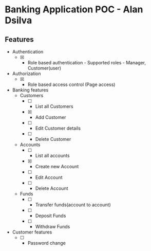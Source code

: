 # Banking Application POC - Alan Dsilva

## Features

* Authentication
  * [x] - Role based authentication - Supported roles - Manager, Customer(user)
* Authorization
  * [x] - Role based access control (Page access)
* Banking features
  * Customers
    * [ ] - List all Customers
    * [x] - Add Customer
    * [ ] - Edit Customer details
    * [ ] - Delete Customer
  * Accounts
    * [ ] - List all accounts
    * [x] - Create new Account
    * [ ] - Edit Account
    * [ ] - Delete Account
  * Funds
    * [ ] - Transfer funds(account to account)
    * [ ] - Deposit Funds
    * [ ] - Withdraw Funds
* Customer features
  * [ ] - Password change
